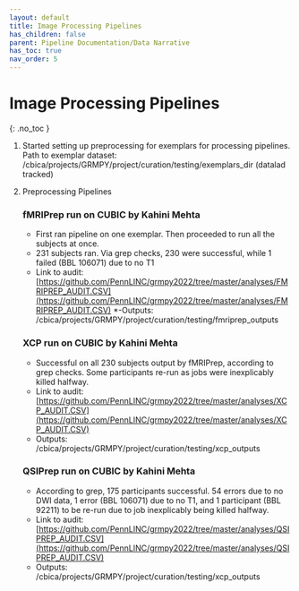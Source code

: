 ```yaml
---
layout: default
title: Image Processing Pipelines
has_children: false
parent: Pipeline Documentation/Data Narrative
has_toc: true 
nav_order: 5
---
```


# Image Processing Pipelines
{: .no_toc }

1. Started setting up preprocessing for exemplars for processing pipelines. Path to exemplar dataset: /cbica/projects/GRMPY/project/curation/testing/exemplars_dir (datalad tracked)
2. Preprocessing Pipelines 

   ### fMRIPrep run on CUBIC by Kahini Mehta
      - First ran  pipeline on one exemplar. Then proceeded to run all the subjects at once. 
      - 231 subjects ran. Via grep checks, 230 were successful, while 1 failed (BBL 106071) due to no T1  
      - Link to audit: [https://github.com/PennLINC/grmpy2022/tree/master/analyses/FMRIPREP_AUDIT.CSV](https://github.com/PennLINC/grmpy2022/tree/master/analyses/FMRIPREP_AUDIT.CSV)
      *-Outputs: /cbica/projects/GRMPY/project/curation/testing/fmriprep_outputs

   ### XCP run on CUBIC by Kahini Mehta
      - Successful on all 230 subjects output by fMRIPrep, according to grep checks. Some participants re-run as jobs were inexplicably killed halfway. 
      - Link to audit: [https://github.com/PennLINC/grmpy2022/tree/master/analyses/XCP_AUDIT.CSV](https://github.com/PennLINC/grmpy2022/tree/master/analyses/XCP_AUDIT.CSV)
      - Outputs: /cbica/projects/GRMPY/project/curation/testing/xcp_outputs

   ### QSIPrep run on CUBIC by Kahini Mehta
      - According to grep, 175 participants successful.  54 errors due to no DWI data, 1 error (BBL 106071) due to  no T1, and 1 participant (BBL 92211) to be re-run due to job inexplicably being killed halfway. 
      - Link to audit: [https://github.com/PennLINC/grmpy2022/tree/master/analyses/QSIPREP_AUDIT.CSV](https://github.com/PennLINC/grmpy2022/tree/master/analyses/QSIPREP_AUDIT.CSV)
      - Outputs: /cbica/projects/GRMPY/project/curation/testing/xcp_outputs